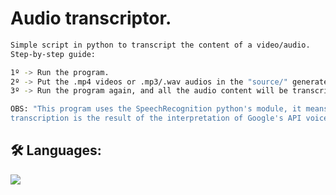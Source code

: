 # Audio transcriptor.

```bash
Simple script in python to transcript the content of a video/audio.
Step-by-step guide:

1º -> Run the program.
2º -> Put the .mp4 videos or .mp3/.wav audios in the "source/" generated folder.
3º -> Run the program again, and all the audio content will be transcripted.

OBS: "This program uses the SpeechRecognition python's module, it means that the
transcription is the result of the interpretation of Google's API voice recognition."
```


## 🛠 Languages:
![](https://img.shields.io/badge/-python-white?logo=python&logoColor=blue&style=flat)